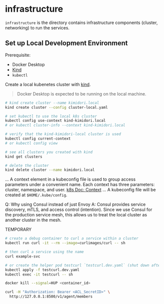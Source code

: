 # infrastructure

`infrastructure` is the directory contains infrastructure components (cluster, networking) to run the services.

## Set up Local Development Environment

Prerequisite:

- Docker Desktop
- [Kind](https://kind.sigs.k8s.io/)
- `kubectl`

Create a local kubenetes cluster with [kind](https://kind.sigs.k8s.io/).

> Docker Desktop is expected to be running on the local machine.

```sh
# kind create cluster --name kimidori.local
kind create cluster --config cluster-local.yaml 

# set kubectl to use the local k8s cluster
kubectl config use-context kind-kimidori.local
# or kubectl cluster-info --context kind-kimidori.local

# verify that the kind-kimidori-local cluster is used
kubectl config current-context
# or kubectl config view

# see all clusters you created with kind
kind get clusters

# delete the cluster
kind delete cluster --name kimidori.local
```

... A context element in a kubeconfig file is used to group access parameters under a convenient name. Each context has three parameters: cluster, namespace, and user. [k8s Doc: Context](https://kubernetes.io/docs/concepts/configuration/organize-cluster-access-kubeconfig/#context)
... A kubeconfig file will be created at `$HOME/.kube/config`.

Q: Why using Consul instead of just Envoy
A: Consul provides service discovery, mTLS, and access control (intention). Since we use Consul for the production service mesh, this allows us to treat the local cluster as another cluster in the mesh.

TEMPORARY

```sh
# create a debug container to curl a service within a cluster
kubectl run curl -it --rm --image=curlimages/curl -- sh

# then curl a service using the name
curl example-svc

# or create the helper pod testcurl `testcurl.dev.yaml` (shut down after 10m)
kubectl apply -f testcurl.dev.yaml
kubectl exec -it testcurl -- sh
```

```sh
docker kill --signal=HUP <container_id>

curl -H "Authorization: Bearer <ACL_SecretID>" \
  http://127.0.0.1:8500/v1/agent/members
```
